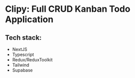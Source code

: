 # Clipy: Full CRUD Kanban Todo Application

## Tech stack:
- NextJS 
- Typescript
- Redux/ReduxToolkit
- Tailwind
- Supabase